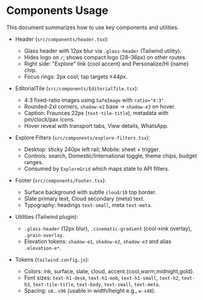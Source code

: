# Components Usage

This document summarizes how to use key components and utilities.

- Header (`src/components/header.tsx`):
  - Glass header with 12px blur via `.glass-header` (Tailwind utility).
  - Hides logo on `/`; shows compact logo (28–36px) on other routes.
  - Right side: "Explore" link (cool accent) and Personalize/Hi {name} chip.
  - Focus rings: 2px cool; tap targets ≥44px.

- EditorialTile (`src/components/EditorialTile.tsx`):
  - 4:3 fixed-ratio images using `SafeImage` with `ratio="4:3"`.
  - Rounded-2xl corners, `shadow-e2` base → `shadow-e3` on hover.
  - Caption: Fraunces 22px (`text-tile-title`), metadata with pin/clock/pax icons.
  - Hover reveal with transport tabs, View details, WhatsApp.

- Explore Filters (`src/components/explore-filters.tsx`):
  - Desktop: sticky 240px left rail; Mobile: sheet + trigger.
  - Controls: search, Domestic/International toggle, theme chips, budget ranges.
  - Consumed by `ExploreGrid` which maps state to API filters.

- Footer (`src/components/Footer.tsx`):
  - Surface background with subtle `cloud/10` top border.
  - Slate primary text, Cloud secondary (meta) text.
  - Typography: headings `text-small`, meta `text-meta`.

- Utilities (Tailwind plugin):
  - `.glass-header` (12px blur), `.cinematic-gradient` (cool→ink overlay), `.grain-overlay`.
  - Elevation tokens: `shadow-e1`, `shadow-e2`, `shadow-e3` and alias `.elevation-e*`.

- Tokens (`tailwind.config.js`):
  - Colors: ink, surface, slate, cloud, accent.{cool,warm,midnight,gold}.
  - Font sizes: `text-h1-desk`, `text-h1-mob`, `text-h1-small`, `text-h2`, `text-h3`, `text-tile-title`, `text-body`, `text-small`, `text-meta`.
  - Spacing: `s8`…`s96` (usable in width/height e.g., `w-s48`).

